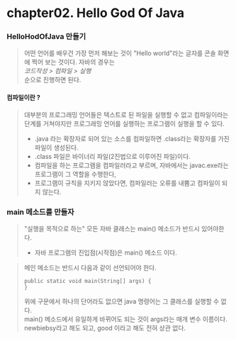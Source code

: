 # chapter02. Hello God Of Java

### HelloHodOfJava 만들기

> 어떤 언어를 배우건 가장 먼저 해보는 것이 "Hello world"라는 글자를 콘솔 화면에 찍어 보는 것이다.
> 자바의 경우는   
> *코드작성 > 컴파일 > 실행*   
> 순으로 진행하면 된다.

#### 컴파일이란 ?

> 대부분의 프로그래밍 언어들은 텍스트로 된 파일을 실행할 수 없고 컴파일이라는 
> 단계를 거쳐야지만 프로그래밍 언어를 실행하는 프로그램이 실행을 할 수 있다.   
>- .java 라는 확장자로 되어 있는 소스를 컴파일하면 .class라는 확장자를 가진 파일이 생성된다.
>- .class 파일은 바이너리 파일(2진법으로 이루어진 파일)이다.
>- 컴파일을 하는 프로그램을 컴파일러라고 부르며, 자바에서는 javac.exe라는 프로그램이 그 역할을 수행한다,
>- 프로그램이 규칙을 지키지 않았다면, 컴파일러는 오류를 내뿜고 컴파일이 되지 않는다.

### main 메소드를 만들자

> "실행을 목적으로 하는" 모든 자바 클래스는 main() 메소드가 반드시 있어야한다.
>- 자바 프로그램의 진입점(시작점)은 main() 메소드 이다.

> 메인 메소드는 반드시 다음과 같이 선언되어야 한다.
> ````
> public static void main(String[] args) {
> }
> ````
> 위에 구문에서 하나의 단어라도 없으면 java 명령어는 그 클래스를 실행할 수 없다.   
> main() 메소드에서 유일하게 바뀌어도 되는 것이 args라는 매개 변수 이름이다. newbiebsy라고 해도 되고, good 이라고 해도 전혀 상관 없다.
